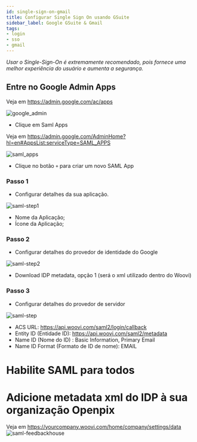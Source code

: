 ```yaml
---
id: single-sign-on-gmail
title: Configurar Single Sign On usando GSuite
sidebar_label: Google GSuite & Gmail
tags:
- login
- sso
- gmail
---
```


*Usar o Single-Sign-On é extremamente recomendado, pois fornece uma melhor experiência do usuário e aumenta a segurança.*

##  Entre no Google Admin Apps

Veja em https://admin.google.com/ac/apps

![google_admin](/img/google-admin.png)

- Clique em Saml Apps

Veja em https://admin.google.com/AdminHome?hl=en#AppsList:serviceType=SAML_APPS

![saml_apps](/img/google-saml-apps.png)

- Clique no botão `+` para criar um novo SAML App

### Passo 1

- Configurar detalhes da sua aplicação.

![saml-step1](/img/step-1-google-admin.png)

- Nome da Aplicação;
- Ícone da Aplicação;

### Passo 2

- Configurar detalhes do provedor de identidade do Google

![saml-step2](/img/step-2-google-admin.png)

- Download IDP metadata, opção 1 (será o xml utilizado dentro do Woovi)

### Passo 3

- Configurar detalhes do provedor de servidor

![saml-step](/img/step-3-google-admin.png)

- ACS URL: https://api.woovi.com/saml2/login/callback
- Entity ID (Entidade ID): https://api.woovi.com/saml2/metadata
- Name ID (Nome do ID) : Basic Information, Primary Email
- Name ID Format (Formato de ID de nome): EMAIL

# Habilite SAML para todos 

# Adicione metadata xml do IDP à sua organização Openpix

Veja em https://yourcompany.woovi.com/home/company/settings/data
![saml-feedbackhouse](/img/login-saml-feedback.png)